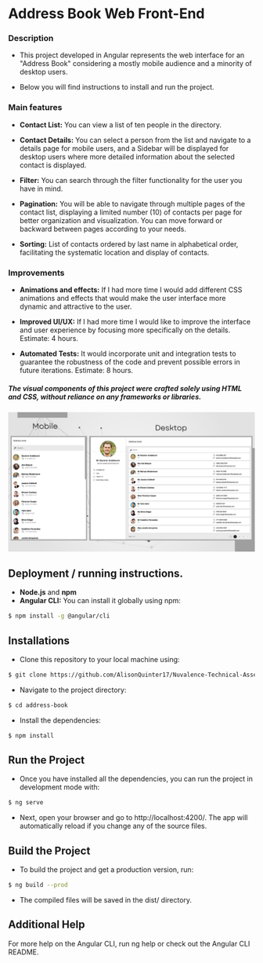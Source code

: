 # Address Book Web Front-End
### Description
- This project developed in Angular represents the web interface for an "Address Book" considering a mostly mobile audience and a minority of desktop users.

- Below you will find instructions to install and run the project.

### Main features
- **Contact List:** You can view a list of ten people in the directory.

- **Contact Details:**  You can select a person from the list and navigate to a details page for mobile users, and a Sidebar will be displayed for desktop users where more detailed information about the selected contact is displayed.

- **Filter:** You can search through the filter functionality for the user you have in mind.

- **Pagination:** You will be able to navigate through multiple pages of the contact list, displaying a limited number (10) of contacts per page for better organization and visualization. You can move forward or backward between pages according to your needs.

- **Sorting:** List of contacts ordered by last name in alphabetical order, facilitating the systematic location and display of contacts.

### Improvements
- **Animations and effects:**  If I had more time I would add different CSS animations and effects that would make the user interface more dynamic and attractive to the user.

- **Improved UI/UX:** If I had more time I would like to improve the interface and user experience by focusing more specifically on the details. Estimate: 4 hours.

- **Automated Tests:** It would incorporate unit and integration tests to guarantee the robustness of the code and prevent possible errors in future iterations. Estimate: 8 hours.

##### The visual components of this project were crafted solely using HTML and CSS, without reliance on any frameworks or libraries.

![Views](https://github.com/AlisonQuinter17/Nuvalence-Technical-Assessment/blob/main/address-book/src/assets/images/views.png?raw=true)

## Deployment / running instructions.
- **Node.js** and **npm**
- **Angular CLI:** You can install it globally using npm:

```bash
$ npm install -g @angular/cli
```

## Installations
- Clone this repository to your local machine using:

```bash
$ git clone https://github.com/AlisonQuinter17/Nuvalence-Technical-Assessment.git
```

- Navigate to the project directory:

```bash
$ cd address-book
```

- Install the dependencies:

```bash
$ npm install
```

## Run the Project
- Once you have installed all the dependencies, you can run the project in development mode with:

```bash
$ ng serve
```

- Next, open your browser and go to http://localhost:4200/. The app will automatically reload if you change any of the source files.

## Build the Project
- To build the project and get a production version, run:

```bash
$ ng build --prod
```
- The compiled files will be saved in the dist/ directory.

## Additional Help
For more help on the Angular CLI, run ng help or check out the Angular CLI README.

